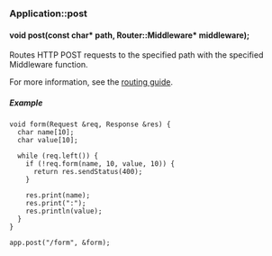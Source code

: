 <h3 id='app-post'>Application::post</h3>
<h4 class='variant'>void post(const char* path, Router::Middleware* middleware);</h4>

Routes HTTP POST requests to the specified path with the specified Middleware function.

For more information, see the [routing guide](/guide/routing.html).

##### Example

```arduino
void form(Request &req, Response &res) {
  char name[10];
  char value[10];

  while (req.left()) {
    if (!req.form(name, 10, value, 10)) {
      return res.sendStatus(400);
    }

    res.print(name);
    res.print(":");
    res.println(value);
  }
}

app.post("/form", &form);
```
